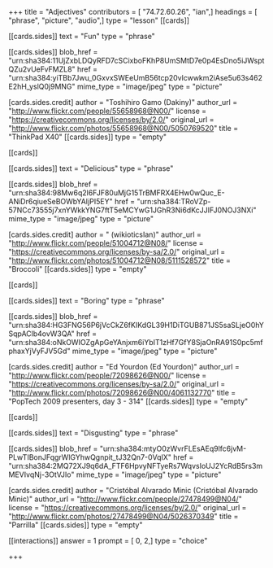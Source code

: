 +++
title = "Adjectives"
contributors = [ "74.72.60.26", "ian",]
headings = [ "phrase", "picture", "audio",]
type = "lesson"
[[cards]]

[[cards.sides]]
text = "Fun"
type = "phrase"

[[cards.sides]]
blob_href = "urn:sha384:11UjZxbLDQyRFD7cSCixboFKhP8UmSMtD7e0p4EsDno5iJWsptQZu2vUeFvFMZL8"
href = "urn:sha384:yiTBb7Jwu_0GxvxSWEeUmB56tcp20vlcwwkm2iAse5u63s462E2hH_yslQ0j9MNG"
mime_type = "image/jpeg"
type = "picture"

[cards.sides.credit]
author = "Toshihiro Gamo (Dakiny)"
author_url = "http://www.flickr.com/people/55658968@N00/"
license = "https://creativecommons.org/licenses/by/2.0/"
original_url = "http://www.flickr.com/photos/55658968@N00/5050769520"
title = "ThinkPad X40"
[[cards.sides]]
type = "empty"

[[cards]]

[[cards.sides]]
text = "Delicious"
type = "phrase"

[[cards.sides]]
blob_href = "urn:sha384:98Mw6q2l6FJF80uMjG15TrBMFRX4EHw0wQuc_E-ANiDr6qiueSeBOWbYAIjPI5EY"
href = "urn:sha384:TRoVZp-57NCc73555j7xnYWkkYNG7ftT5eMCYwG1JGhR3Ni6dKcJJIFJ0NOJ3NXi"
mime_type = "image/jpeg"
type = "picture"

[cards.sides.credit]
author = " (wikioticsIan)"
author_url = "http://www.flickr.com/people/51004712@N08/"
license = "https://creativecommons.org/licenses/by-sa/2.0/"
original_url = "http://www.flickr.com/photos/51004712@N08/5111528572"
title = "Broccoli"
[[cards.sides]]
type = "empty"

[[cards]]

[[cards.sides]]
text = "Boring"
type = "phrase"

[[cards.sides]]
blob_href = "urn:sha384:HG3FNG56P6jVcCkZ6fKIKdGL39H1DiTGUB871JS5saSLjeO0hYSqpAClb4ovW3QA"
href = "urn:sha384:oNkOWIOZgApGeYAnjxm6iYbIT1zHf7GfY8SjaOnRA91S0pc5mfphaxYjVyFJV5Gd"
mime_type = "image/jpeg"
type = "picture"

[cards.sides.credit]
author = "Ed Yourdon (Ed Yourdon)"
author_url = "http://www.flickr.com/people/72098626@N00/"
license = "https://creativecommons.org/licenses/by-sa/2.0/"
original_url = "http://www.flickr.com/photos/72098626@N00/4061132770"
title = "PopTech 2009 presenters, day 3 - 314"
[[cards.sides]]
type = "empty"

[[cards]]

[[cards.sides]]
text = "Disgusting"
type = "phrase"

[[cards.sides]]
blob_href = "urn:sha384:mtyO0zWvrFLEsAEq9lfc6jvM-PLwTIBonJFqgrWlGYhwQgnpit_tJ32Qn7-0VqIX"
href = "urn:sha384:2MQ72XJ9q6dA_FTF6HpvyNFTyeRs7WqvsIoUJ2YcRdB5rs3mMEVIvqNj-3OtVJIo"
mime_type = "image/jpeg"
type = "picture"

[cards.sides.credit]
author = "Cristóbal Alvarado Minic (Cristóbal Alvarado Minic)"
author_url = "http://www.flickr.com/people/27478499@N04/"
license = "https://creativecommons.org/licenses/by/2.0/"
original_url = "http://www.flickr.com/photos/27478499@N04/5026370349"
title = "Parrilla"
[[cards.sides]]
type = "empty"

[[interactions]]
answer = 1
prompt = [ 0, 2,]
type = "choice"

+++
